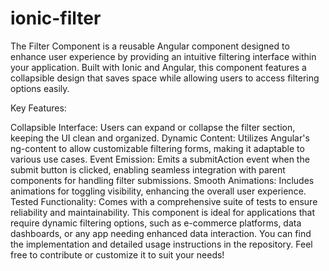 # ionic-filter
The Filter Component is a reusable Angular component designed to enhance user experience by providing an intuitive filtering interface within your application. Built with Ionic and Angular, this component features a collapsible design that saves space while allowing users to access filtering options easily.

Key Features:

Collapsible Interface: Users can expand or collapse the filter section, keeping the UI clean and organized.
Dynamic Content: Utilizes Angular's ng-content to allow customizable filtering forms, making it adaptable to various use cases.
Event Emission: Emits a submitAction event when the submit button is clicked, enabling seamless integration with parent components for handling filter submissions.
Smooth Animations: Includes animations for toggling visibility, enhancing the overall user experience.
Tested Functionality: Comes with a comprehensive suite of tests to ensure reliability and maintainability.
This component is ideal for applications that require dynamic filtering options, such as e-commerce platforms, data dashboards, or any app needing enhanced data interaction. You can find the implementation and detailed usage instructions in the repository. Feel free to contribute or customize it to suit your needs!
